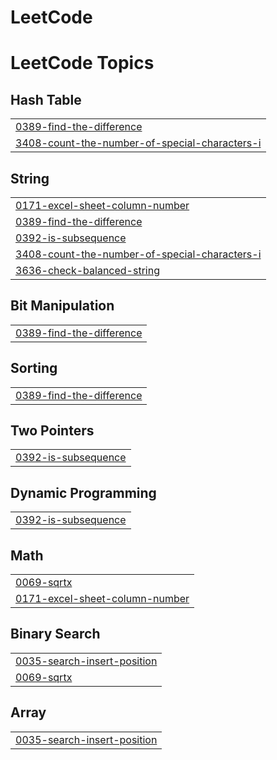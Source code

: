 # LeetCode
<!---LeetCode Topics Start-->
# LeetCode Topics
## Hash Table
|  |
| ------- |
| [0389-find-the-difference](https://github.com/prasad-nimbalkar/LeetCode/tree/master/0389-find-the-difference) |
| [3408-count-the-number-of-special-characters-i](https://github.com/prasad-nimbalkar/LeetCode/tree/master/3408-count-the-number-of-special-characters-i) |
## String
|  |
| ------- |
| [0171-excel-sheet-column-number](https://github.com/prasad-nimbalkar/LeetCode/tree/master/0171-excel-sheet-column-number) |
| [0389-find-the-difference](https://github.com/prasad-nimbalkar/LeetCode/tree/master/0389-find-the-difference) |
| [0392-is-subsequence](https://github.com/prasad-nimbalkar/LeetCode/tree/master/0392-is-subsequence) |
| [3408-count-the-number-of-special-characters-i](https://github.com/prasad-nimbalkar/LeetCode/tree/master/3408-count-the-number-of-special-characters-i) |
| [3636-check-balanced-string](https://github.com/prasad-nimbalkar/LeetCode/tree/master/3636-check-balanced-string) |
## Bit Manipulation
|  |
| ------- |
| [0389-find-the-difference](https://github.com/prasad-nimbalkar/LeetCode/tree/master/0389-find-the-difference) |
## Sorting
|  |
| ------- |
| [0389-find-the-difference](https://github.com/prasad-nimbalkar/LeetCode/tree/master/0389-find-the-difference) |
## Two Pointers
|  |
| ------- |
| [0392-is-subsequence](https://github.com/prasad-nimbalkar/LeetCode/tree/master/0392-is-subsequence) |
## Dynamic Programming
|  |
| ------- |
| [0392-is-subsequence](https://github.com/prasad-nimbalkar/LeetCode/tree/master/0392-is-subsequence) |
## Math
|  |
| ------- |
| [0069-sqrtx](https://github.com/prasad-nimbalkar/LeetCode/tree/master/0069-sqrtx) |
| [0171-excel-sheet-column-number](https://github.com/prasad-nimbalkar/LeetCode/tree/master/0171-excel-sheet-column-number) |
## Binary Search
|  |
| ------- |
| [0035-search-insert-position](https://github.com/prasad-nimbalkar/LeetCode/tree/master/0035-search-insert-position) |
| [0069-sqrtx](https://github.com/prasad-nimbalkar/LeetCode/tree/master/0069-sqrtx) |
## Array
|  |
| ------- |
| [0035-search-insert-position](https://github.com/prasad-nimbalkar/LeetCode/tree/master/0035-search-insert-position) |
<!---LeetCode Topics End-->